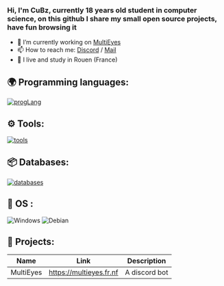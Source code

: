 ### Hi, I'm CuBz, currently 18 years old student in computer science, on this github I share my small open source projects, have fun browsing it 

- 🔭 I’m currently working on [MultiEyes](https://multieyes.fr.fr)
- 📫 How to reach me: [Discord](https://discord.gg/XPzVcsPWUA) / [Mail](tomsch27340@gmail.com)
- 🥖 I live and study in Rouen (France)


## 🌍 Programming languages:
[![progLang](https://skillicons.dev/icons?i=js,html,css,js,py,cs,php,py,nodejs,lua,dotnet,laravel,react,symfony,wordpress,github,git&theme=dark)](https://github.com/cubz1)


## ⚙️ Tools:

  [![tools](https://skillicons.dev/icons?i=vscode,visualstudio,idea&theme=dark)](https://github.com/cubz1)
    
  
## 📦 Databases:
 [![databases](https://skillicons.dev/icons?i=mysql,sqlserver&theme=dark)](https://github.com/cubz1)

## 🔧 OS :
 ![Windows](https://img.shields.io/badge/Windows-0078D6?style=for-the-badge&logo=windows&logoColor=white)
 ![Debian](https://img.shields.io/badge/Debian-A81D33?style=for-the-badge&logo=debian&logoColor=white)
 
## 🚩 Projects:
  | Name             | Link                              | Description                                                            |
  |------------------|-----------------------------------|------------------------------------------------------------------------|
  | MultiEyes       | https://multieyes.fr.nf            | A discord bot                         |

